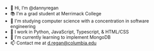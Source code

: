 - 👋 Hi, I’m @dannyregan
- 📚 I'm a grad student at Merrimack College
- 🚀 I'm studying computer science with a concentration in software engineering
- 🐍 I work in Python, JavaScript, Typescript, & HTML/CSS
- 🧠 I'm currently learning to implement MongoDB
- 📫 Contact me at d.regan@columbia.edu

<!---
dannyregan/dannyregan is a ✨ special ✨ repository because its `README.md` (this file) appears on your GitHub profile.
You can click the Preview link to take a look at your changes.
--->
